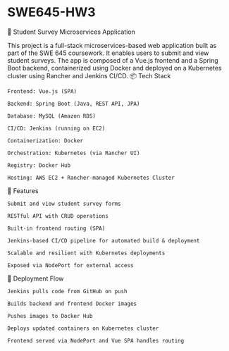 # SWE645-HW3

📝 Student Survey Microservices Application

This project is a full-stack microservices-based web application built as part of the SWE 645 coursework. It enables users to submit and view student surveys. The app is composed of a Vue.js frontend and a Spring Boot backend, containerized using Docker and deployed on a Kubernetes cluster using Rancher and Jenkins CI/CD.
📦 Tech Stack

    Frontend: Vue.js (SPA)

    Backend: Spring Boot (Java, REST API, JPA)

    Database: MySQL (Amazon RDS)

    CI/CD: Jenkins (running on EC2)

    Containerization: Docker

    Orchestration: Kubernetes (via Rancher UI)

    Registry: Docker Hub

    Hosting: AWS EC2 + Rancher-managed Kubernetes Cluster

🚀 Features

    Submit and view student survey forms

    RESTful API with CRUD operations

    Built-in frontend routing (SPA)

    Jenkins-based CI/CD pipeline for automated build & deployment

    Scalable and resilient with Kubernetes deployments

    Exposed via NodePort for external access


📌 Deployment Flow

    Jenkins pulls code from GitHub on push

    Builds backend and frontend Docker images

    Pushes images to Docker Hub

    Deploys updated containers on Kubernetes cluster

    Frontend served via NodePort and Vue SPA handles routing

